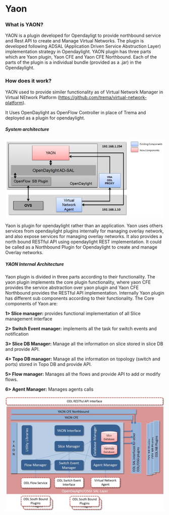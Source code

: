 Yaon
=========
### What is YAON?
YAON is a plugin developed for Opendayligt to provide northbound service and Rest API to create and Manage Virtual Networks. The plugin is developed following ADSAL (Application Driven Service Abstruction Layer) implementation strategy in Opendaylight. YAON plugin has three parts which are Yaon plugin, Yaon CFE and Yaon CFE Northbound. Each of the parts of the plugin is a individual bundle (provided as a .jar) in the Opendaylight.

### How does it work?
YAON used to provide similer functionality as of Virtual Network Manager in Virtual NEtwork Platform (https://github.com/trema/virtual-network-platform). 

It Uses OpenDaylight as OpenFlow Controller in place of Trema and deployed as a plugin for opendaylight.

##### System architecture

![](https://github.com/s8sg/Yaon/blob/master/Doc/ODL%20architecture.jpg)

Yaon is plugin for opendaylight rather than an application. Yaon uses others services from opendaylight plugins internally for managing overlay network, and also expose services for managing overlay networks. It also provides a north bound RESTful API using opendaylight REST implementation. It could be called as a Northbound Plugin for Opendaylight to create and manage Overlay networks.

##### YAON Internal Architecture

Yaon plugin is divided in three parts according to their functionality. The yaon plugin implements the core plugin functionality, where yaon CFE provides the service abstraction over yaon plugin and Yaon CFE Northbound provides the RESTful API implementation.
Internally Yaon plugin has different sub components according to their functionality. The Core components of Yaon are:

**1>	Slice manager:** provides functional implementation of all Slice management interface

**2>	Switch Event manager:** implements all the task for switch events and notification

**3>	Slice DB Manager:** Manage all the information on slice stored in slice DB and provide API.

**4>	Topo DB manager:** Manage all the information on topology (switch and ports) stored in Topo DB and provide API.

**5>	Flow manager:** Manages all the flows and provide API to add or modify flows. 

**6>	Agent Manager:** Manages agents calls

![](https://github.com/s8sg/Yaon/blob/master/Doc/YAON%20arcitecture.jpg)
